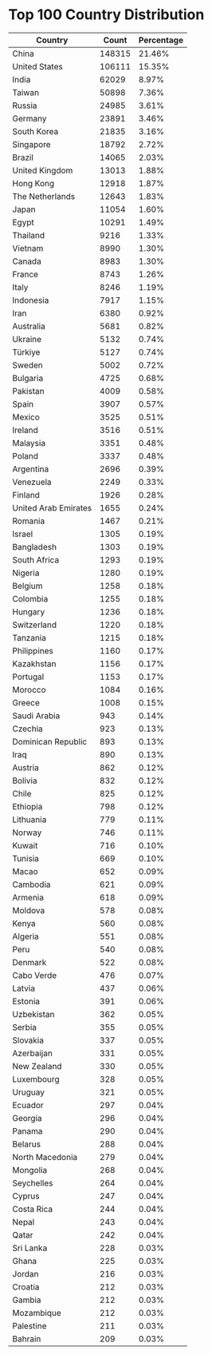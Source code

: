 # Top 100 Country Distribution
| Country | Count | Percentage |
|----|----|----|
| China | 148315 | 21.46% |
| United States | 106111 | 15.35% |
| India | 62029 | 8.97% |
| Taiwan | 50898 | 7.36% |
| Russia | 24985 | 3.61% |
| Germany | 23891 | 3.46% |
| South Korea | 21835 | 3.16% |
| Singapore | 18792 | 2.72% |
| Brazil | 14065 | 2.03% |
| United Kingdom | 13013 | 1.88% |
| Hong Kong | 12918 | 1.87% |
| The Netherlands | 12643 | 1.83% |
| Japan | 11054 | 1.60% |
| Egypt | 10291 | 1.49% |
| Thailand | 9216 | 1.33% |
| Vietnam | 8990 | 1.30% |
| Canada | 8983 | 1.30% |
| France | 8743 | 1.26% |
| Italy | 8246 | 1.19% |
| Indonesia | 7917 | 1.15% |
| Iran | 6380 | 0.92% |
| Australia | 5681 | 0.82% |
| Ukraine | 5132 | 0.74% |
| Türkiye | 5127 | 0.74% |
| Sweden | 5002 | 0.72% |
| Bulgaria | 4725 | 0.68% |
| Pakistan | 4009 | 0.58% |
| Spain | 3907 | 0.57% |
| Mexico | 3525 | 0.51% |
| Ireland | 3516 | 0.51% |
| Malaysia | 3351 | 0.48% |
| Poland | 3337 | 0.48% |
| Argentina | 2696 | 0.39% |
| Venezuela | 2249 | 0.33% |
| Finland | 1926 | 0.28% |
| United Arab Emirates | 1655 | 0.24% |
| Romania | 1467 | 0.21% |
| Israel | 1305 | 0.19% |
| Bangladesh | 1303 | 0.19% |
| South Africa | 1293 | 0.19% |
| Nigeria | 1280 | 0.19% |
| Belgium | 1258 | 0.18% |
| Colombia | 1255 | 0.18% |
| Hungary | 1236 | 0.18% |
| Switzerland | 1220 | 0.18% |
| Tanzania | 1215 | 0.18% |
| Philippines | 1160 | 0.17% |
| Kazakhstan | 1156 | 0.17% |
| Portugal | 1153 | 0.17% |
| Morocco | 1084 | 0.16% |
| Greece | 1008 | 0.15% |
| Saudi Arabia | 943 | 0.14% |
| Czechia | 923 | 0.13% |
| Dominican Republic | 893 | 0.13% |
| Iraq | 890 | 0.13% |
| Austria | 862 | 0.12% |
| Bolivia | 832 | 0.12% |
| Chile | 825 | 0.12% |
| Ethiopia | 798 | 0.12% |
| Lithuania | 779 | 0.11% |
| Norway | 746 | 0.11% |
| Kuwait | 716 | 0.10% |
| Tunisia | 669 | 0.10% |
| Macao | 652 | 0.09% |
| Cambodia | 621 | 0.09% |
| Armenia | 618 | 0.09% |
| Moldova | 578 | 0.08% |
| Kenya | 560 | 0.08% |
| Algeria | 551 | 0.08% |
| Peru | 540 | 0.08% |
| Denmark | 522 | 0.08% |
| Cabo Verde | 476 | 0.07% |
| Latvia | 437 | 0.06% |
| Estonia | 391 | 0.06% |
| Uzbekistan | 362 | 0.05% |
| Serbia | 355 | 0.05% |
| Slovakia | 337 | 0.05% |
| Azerbaijan | 331 | 0.05% |
| New Zealand | 330 | 0.05% |
| Luxembourg | 328 | 0.05% |
| Uruguay | 321 | 0.05% |
| Ecuador | 297 | 0.04% |
| Georgia | 296 | 0.04% |
| Panama | 290 | 0.04% |
| Belarus | 288 | 0.04% |
| North Macedonia | 279 | 0.04% |
| Mongolia | 268 | 0.04% |
| Seychelles | 264 | 0.04% |
| Cyprus | 247 | 0.04% |
| Costa Rica | 244 | 0.04% |
| Nepal | 243 | 0.04% |
| Qatar | 242 | 0.04% |
| Sri Lanka | 228 | 0.03% |
| Ghana | 225 | 0.03% |
| Jordan | 216 | 0.03% |
| Croatia | 212 | 0.03% |
| Gambia | 212 | 0.03% |
| Mozambique | 212 | 0.03% |
| Palestine | 211 | 0.03% |
| Bahrain | 209 | 0.03% |
